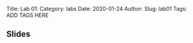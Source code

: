 Title: Lab 01:
Category: labs
Date: 2020-01-24
Author: 
Slug: lab01
Tags: ADD TAGS HERE


## Slides
<!-- - [PDF | Lecture 1: Description]({attach}presentation/Lecture1_Data.pdf) -->